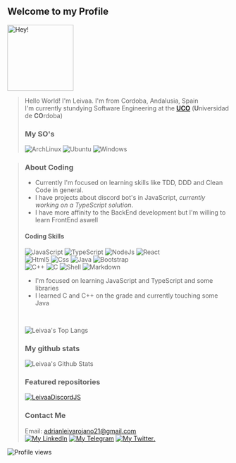 
## Welcome to my Profile
<img src="https://user-images.githubusercontent.com/56723478/134770633-ade64a5f-62ad-41c0-8dfc-203f7420066b.png" alt="Hey!" width="150"/>

> Hello World! I'm Leivaa. I'm from Cordoba, Andalusia, Spain </br>
> I'm currently stundying Software Engineering at the [**UCO**](https://uco.es) (**U**niversidad de **CO**rdoba)
> ### My SO's
> ![ArchLinux](https://img.shields.io/badge/Arch_Linux-1793D1?style=for-the-badge&logo=arch-linux&logoColor=white)
> ![Ubuntu](https://img.shields.io/badge/Ubuntu-E95420?style=for-the-badge&logo=ubuntu&logoColor=white)
> ![Windows](https://img.shields.io/badge/Windows-0078D6?style=for-the-badge&logo=windows&logoColor=white)

> ### About Coding
> - Currently I'm focused on learning skills like TDD, DDD and Clean Code in general.
> - I have projects about discord bot's in JavaScript, *currently working on a TypeScript solution*.
> - I have more affinity to the BackEnd development but I'm willing to learn FrontEnd aswell
> 
> #### Coding Skills
> ![JavaScript](https://img.shields.io/badge/JavaScript-323330?style=for-the-badge&logo=javascript&logoColor=F7DF1E)
> ![TypeScript](https://img.shields.io/badge/TypeScript-007ACC?style=for-the-badge&logo=typescript&logoColor=white)
> ![NodeJs](https://img.shields.io/badge/Node.js-43853D?style=for-the-badge&logo=node.js&logoColor=white)
> ![React](https://img.shields.io/badge/React-20232A?style=for-the-badge&logo=react&logoColor=61DAFB)
> </br>
> ![Html5](https://img.shields.io/badge/HTML5-E34F26?style=for-the-badge&logo=html5&logoColor=white)
> ![Css](https://img.shields.io/badge/CSS3-1572B6?style=for-the-badge&logo=css3&logoColor=white)
> ![Java](https://img.shields.io/badge/Java-ED8B00?style=for-the-badge&logo=java&logoColor=white)
> ![Bootstrap](https://img.shields.io/badge/Bootstrap-563D7C?style=for-the-badge&logo=bootstrap&logoColor=white)
> </br>
> ![C++](https://img.shields.io/badge/C%2B%2B-00599C?style=for-the-badge&logo=c%2B%2B&logoColor=white)
> ![C](https://img.shields.io/badge/C-00599C?style=for-the-badge&logo=c&logoColor=white)
> ![Shell](https://img.shields.io/badge/Shell_Script-121011?style=for-the-badge&logo=gnu-bash&logoColor=white)
> ![Markdown](https://img.shields.io/badge/Markdown-000000?style=for-the-badge&logo=markdown&logoColor=white)
> - I'm focused on learning JavaScript and TypeScript and some libraries</br>
> - I learned C and C++ on the grade and currently touching some Java</br>
> </br>
> 
> ![Leivaa's Top Langs](https://github-readme-stats.vercel.app/api/top-langs/?username=leivaa21&theme=material-palenight&show_icons=true&hide_border=true&layout=compact&langs_count=6)
> 
> ### My github stats
> ![Leivaa's Github Stats](https://github-readme-stats.vercel.app/api?username=leivaa21&theme=material-palenight&show_icons=true&hide_border=true)
>
> ### Featured repositories
> [![LeivaaDiscordJS](https://github-readme-stats.vercel.app/api/pin/?username=leivaa21&repo=LeivaaDiscordJS&theme=material-palenight&show_icons=true&hide_border=true)](https://github.com/leivaa21/LeivaaDiscordJS)
>
> ### Contact Me
> Email: adrianleivarojano21@gmail.com </br>
> [![My LinkedIn](https://img.shields.io/badge/LinkedIn-0077B5?style=for-the-badge&logo=linkedin&logoColor=white)](https://www.linkedin.com/in/adrian-leiva-rojano-02763b216/)
> [![My Telegram](https://img.shields.io/badge/-TELEGRAM-2CA5E0?style=for-the-badge&logo=telegram&logoColor=white)](https://t.me/Leivaa21)
> [![My Twitter](https://img.shields.io/badge/Twitter-1DA1F2?style=for-the-badge&logo=twitter&logoColor=white).](https://twitter.com/Leivaa21_)
  

![Profile views](https://gpvc.arturio.dev/Leivaa21)  
